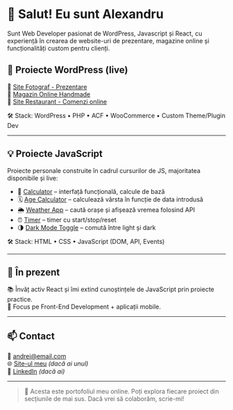 # 👋 Salut! Eu sunt Alexandru

Sunt Web Developer pasionat de WordPress, Javascript și React, cu experiență în crearea de website-uri de prezentare, magazine online și funcționalități custom pentru clienți.

## 🚀 Proiecte WordPress (live)

🔗 [Site Fotograf - Prezentare](https://www.site-fotograf.ro)  
🔗 [Magazin Online Handmade](https://www.handmade-shop.ro)  
🔗 [Site Restaurant - Comenzi online](https://www.restaurant-client.ro)

🛠 Stack: WordPress • PHP • ACF • WooCommerce • Custom Theme/Plugin Dev

---

## 💡 Proiecte JavaScript

Proiecte personale construite în cadrul cursurilor de JS, majoritatea disponibile și live:

- 🎯 [Calculator](https://andrei-dev.github.io/js-calculator) – interfață funcțională, calcule de bază  
- 🗓 [Age Calculator](https://andrei-dev.github.io/age-calculator) – calculează vârsta în funcție de data introdusă  
- 🌦 [Weather App](https://andrei-dev.github.io/weather-app) – caută orașe și afișează vremea folosind API  
- ⏰ [Timer](https://andrei-dev.github.io/timer) – timer cu start/stop/reset  
- 🌗 [Dark Mode Toggle](https://andrei-dev.github.io/dark-mode-toggle) – comută între light și dark

🛠 Stack: HTML • CSS • JavaScript (DOM, API, Events)

---

## 🧠 În prezent

📚 Învăț activ React și îmi extind cunoștințele de JavaScript prin proiecte practice.  
🎯 Focus pe Front-End Development + aplicații mobile.

---

## 📫 Contact

📧 andrei@email.com  
🌐 [Site-ul meu](https://www.andreiweb.ro) *(dacă ai unul)*  
💼 [LinkedIn](https://linkedin.com/in/andrei-dev) *(dacă ai)*

---

> 📝 Acesta este portofoliul meu online. Poți explora fiecare proiect din secțiunile de mai sus. Dacă vrei să colaborăm, scrie-mi!
